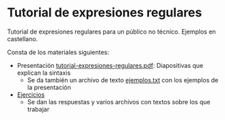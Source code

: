 # Tutorial de expresiones regulares

Tutorial de expresiones regulares para un público no técnico. Ejemplos en castellano.

Consta de los materiales siguientes:
- Presentación [tutorial-expresiones-regulares.pdf](./tutorial-expresiones-regulares.pdf): Diapositivas que explican la sintaxis
  - Se da también un archivo de texto [ejemplos.txt](./ejemplos.txt) con los ejemplos de la presentación
- [Ejercicios](./ejercicios)
  - Se dan las respuestas y varios archivos con textos sobre los que trabajar
